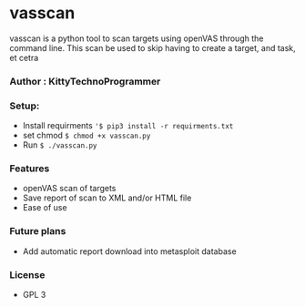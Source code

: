 # vasscan
vasscan is a python tool to scan targets using openVAS through the command line. This scan be used to skip having to create a target, and task, et cetra

### Author : KittyTechnoProgrammer 

### Setup:
- Install requirments
`'$ pip3 install -r requirments.txt`
- set chmod
`$ chmod +x vasscan.py`
- Run
`$ ./vasscan.py`

### Features

- openVAS scan of targets
- Save report of scan to XML and/or HTML file
- Ease of use

### Future plans

- Add automatic report download into metasploit database

### License
- GPL 3


